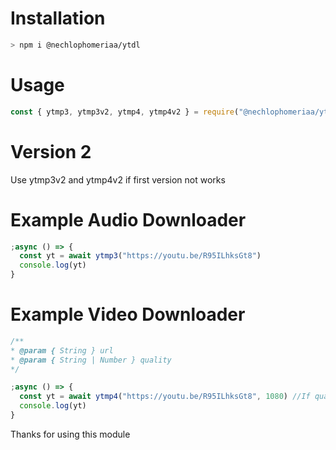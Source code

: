 # Installation

```sh
> npm i @nechlophomeriaa/ytdl
```

# Usage

```js
const { ytmp3, ytmp3v2, ytmp4, ytmp4v2 } = require("@nechlophomeriaa/ytdl")
```

# Version 2

Use ytmp3v2 and ytmp4v2 if first version not works

# Example Audio Downloader

```js
;async () => {
  const yt = await ytmp3("https://youtu.be/R95ILhksGt8")
  console.log(yt)
}
```

# Example Video Downloader

```js
/**
* @param { String } url
* @param { String | Number } quality
*/

;async () => {
  const yt = await ytmp4("https://youtu.be/R95ILhksGt8", 1080) //If quality is undefined, it will resolve with 360p quality
  console.log(yt)
}
```

<p>Thanks for using this module</p>
